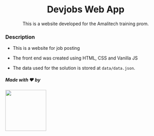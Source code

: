 
<h1 align="center"> Devjobs Web App</h1>

<p align="center">This is a website developed for the Amalitech training prom.</p>


### Description
 - This is a website for job posting
   
 - The front end was created using HTML, CSS and Vanilla JS
  
 - The data used for the solution is stored at `data/data.json`. 


##### Made with ♥ by 

<p align="left">
<a href="https://github.com/seths10"><img width="128px" src="https://avatars1.githubusercontent.com/seths10"></a>
</p>